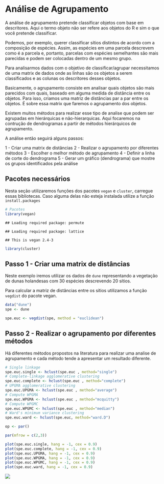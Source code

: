 Análise de Agrupamento
================

A análise de agrupamento pretende classificar objetos com base em descritores. Aqui o termo objeto não ser refere aos objetos do R e sim o que você pretende classificar.

Podemos, por exemplo, querer classificar sítios distintos de acordo com a composição de espécies. Assim, as espécies em uma parcela descrevem como é a parcela e, portanto, parcelas com espécies semelhantes são mais parecidas e podem ser colocadas dentro de um mesmo grupo.

Para analisarmos dados com o objetivo de classificar/agrupar necessitamos de uma matrix de dados onde as linhas são os objetos a serem classificados e as colunas os descritores desses objetos.

Basicamente, o agrupamento consiste em analisar quais objetos são mais parecidos com quais, baseado em alguma medida de distância entre os objetos. Para isso, criamos uma matriz de distâncias par a par entre os objetos. É sobre essa matrix que faremos o agrupamento dos objetos.

Existem muitos métodos para realizar esse tipo de analise que podem ser agrupadas em hierárquicas e não-hierarquicas. Aqui focaremos na contrução de dendrogramas a partir de métodos hierárquicos de agrupamento.

A análise então seguirá alguns passos:

1 - Criar uma matrix de distãncias 2 - Realizar o agrupamento por diferentes métodos 3 - Escolher o melhor método de agrupamento 4 - Definir a linha de corte do dendrograma 5 - Gerar um gráfico (dendrograma) que mostre os grupos identificados pela análise

Pacotes necessários
-------------------

Nesta seção utilizaremos funções dos pacotes `vegan` e `cluster`, carregue essas bibliotecas. Caso alguma delas não esteja instalada utilize a função `install.packages`

``` r
# Pacotes
library(vegan)
```

    ## Loading required package: permute

    ## Loading required package: lattice

    ## This is vegan 2.4-3

``` r
library(cluster)
```

Passo 1 - Criar uma matrix de distâncias
----------------------------------------

Neste exemplo iremos utilizar os dados de `dune` representando a vegetação de dunas holandesas com 30 espécies descrevendo 20 sítios.

Para calcular a matriz de distâncias entre os sítios utilizamos a função `vegdist` do pacote vegan.

``` r
data("dune")
spe <- dune

spe.euc <- vegdist(spe, method = "euclidean")
```

Passo 2 - Realizar o agrupamento por diferentes métodos
-------------------------------------------------------

Há diferentes métodos propostos na literatura para realizar uma analise de agrupamento e cada método tende a apresentar um resultado diferente.

``` r
# Single linkage
spe.euc.single <- hclust(spe.euc , method="single")
# Complete-linkage agglomerative clustering
spe.euc.complete <- hclust(spe.euc , method="complete")
# UPGMA agglomerative clustering
spe.euc.UPGMA <- hclust(spe.euc , method="average")
# Compute WPGMA 
spe.euc.WPGMA <- hclust(spe.euc , method="mcquitty")
# Compute WPGMC 
spe.euc.WPGMC <- hclust(spe.euc , method="median")
# Ward's minimum variance clustering
spe.euc.ward <- hclust(spe.euc, method="ward.D")

op <- par()

par(mfrow = c(2,3))

plot(spe.euc.single, hang = -1, cex = 0.9)
plot(spe.euc.complete, hang = -1, cex = 0.9)
plot(spe.euc.UPGMA, hang = -1, cex = 0.9)
plot(spe.euc.WPGMA, hang = -1, cex = 0.9)
plot(spe.euc.WPGMC, hang = -1, cex = 0.9)
plot(spe.euc.ward, hang = -1, cex = 0.9)
```

![](Análise_de_Agrupamento_files/figure-markdown_github/unnamed-chunk-3-1.png)
